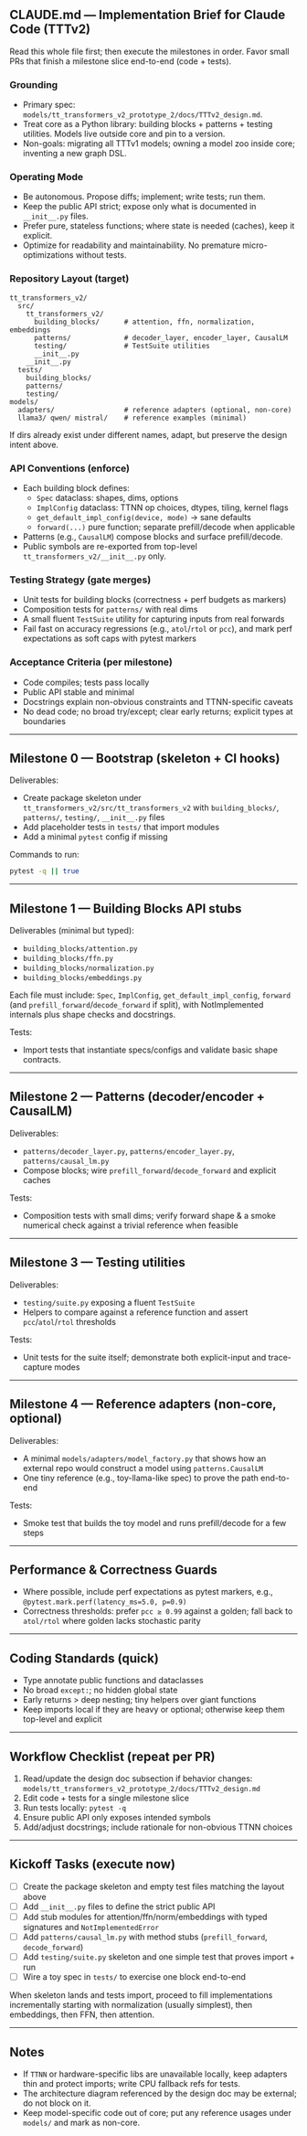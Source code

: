 ## CLAUDE.md — Implementation Brief for Claude Code (TTTv2)

Read this whole file first; then execute the milestones in order. Favor small PRs that finish a milestone slice end-to-end (code + tests).

### Grounding
- Primary spec: `models/tt_transformers_v2_prototype_2/docs/TTTv2_design.md`.
- Treat core as a Python library: building blocks + patterns + testing utilities. Models live outside core and pin to a version.
- Non-goals: migrating all TTTv1 models; owning a model zoo inside core; inventing a new graph DSL.

### Operating Mode
- Be autonomous. Propose diffs; implement; write tests; run them.
- Keep the public API strict; expose only what is documented in `__init__.py` files.
- Prefer pure, stateless functions; where state is needed (caches), keep it explicit.
- Optimize for readability and maintainability. No premature micro-optimizations without tests.

### Repository Layout (target)
```
tt_transformers_v2/
  src/
    tt_transformers_v2/
      building_blocks/      # attention, ffn, normalization, embeddings
      patterns/             # decoder_layer, encoder_layer, CausalLM
      testing/              # TestSuite utilities
      __init__.py
    __init__.py
  tests/
    building_blocks/
    patterns/
    testing/
models/
  adapters/                 # reference adapters (optional, non-core)
  llama3/ qwen/ mistral/    # reference examples (minimal)
```

If dirs already exist under different names, adapt, but preserve the design intent above.

### API Conventions (enforce)
- Each building block defines:
  - `Spec` dataclass: shapes, dims, options
  - `ImplConfig` dataclass: TTNN op choices, dtypes, tiling, kernel flags
  - `get_default_impl_config(device, mode)` → sane defaults
  - `forward(...)` pure function; separate prefill/decode when applicable
- Patterns (e.g., `CausalLM`) compose blocks and surface prefill/decode.
- Public symbols are re-exported from top-level `tt_transformers_v2/__init__.py` only.

### Testing Strategy (gate merges)
- Unit tests for building blocks (correctness + perf budgets as markers)
- Composition tests for `patterns/` with real dims
- A small fluent `TestSuite` utility for capturing inputs from real forwards
- Fail fast on accuracy regressions (e.g., `atol`/`rtol` or `pcc`), and mark perf expectations as soft caps with pytest markers

### Acceptance Criteria (per milestone)
- Code compiles; tests pass locally
- Public API stable and minimal
- Docstrings explain non-obvious constraints and TTNN-specific caveats
- No dead code; no broad try/except; clear early returns; explicit types at boundaries

---

## Milestone 0 — Bootstrap (skeleton + CI hooks)
Deliverables:
- Create package skeleton under `tt_transformers_v2/src/tt_transformers_v2` with `building_blocks/`, `patterns/`, `testing/`, `__init__.py` files
- Add placeholder tests in `tests/` that import modules
- Add a minimal `pytest` config if missing

Commands to run:
```bash
pytest -q || true
```

---

## Milestone 1 — Building Blocks API stubs
Deliverables (minimal but typed):
- `building_blocks/attention.py`
- `building_blocks/ffn.py`
- `building_blocks/normalization.py`
- `building_blocks/embeddings.py`

Each file must include: `Spec`, `ImplConfig`, `get_default_impl_config`, `forward` (and `prefill_forward`/`decode_forward` if split), with NotImplemented internals plus shape checks and docstrings.

Tests:
- Import tests that instantiate specs/configs and validate basic shape contracts.

---

## Milestone 2 — Patterns (decoder/encoder + CausalLM)
Deliverables:
- `patterns/decoder_layer.py`, `patterns/encoder_layer.py`, `patterns/causal_lm.py`
- Compose blocks; wire `prefill_forward`/`decode_forward` and explicit caches

Tests:
- Composition tests with small dims; verify forward shape & a smoke numerical check against a trivial reference when feasible

---

## Milestone 3 — Testing utilities
Deliverables:
- `testing/suite.py` exposing a fluent `TestSuite`
- Helpers to compare against a reference function and assert `pcc`/`atol`/`rtol` thresholds

Tests:
- Unit tests for the suite itself; demonstrate both explicit-input and trace-capture modes

---

## Milestone 4 — Reference adapters (non-core, optional)
Deliverables:
- A minimal `models/adapters/model_factory.py` that shows how an external repo would construct a model using `patterns.CausalLM`
- One tiny reference (e.g., toy-llama-like spec) to prove the path end-to-end

Tests:
- Smoke test that builds the toy model and runs prefill/decode for a few steps

---

## Performance & Correctness Guards
- Where possible, include perf expectations as pytest markers, e.g., `@pytest.mark.perf(latency_ms=5.0, p=0.9)`
- Correctness thresholds: prefer `pcc ≥ 0.99` against a golden; fall back to `atol/rtol` where golden lacks stochastic parity

---

## Coding Standards (quick)
- Type annotate public functions and dataclasses
- No broad `except:`; no hidden global state
- Early returns > deep nesting; tiny helpers over giant functions
- Keep imports local if they are heavy or optional; otherwise keep them top-level and explicit

---

## Workflow Checklist (repeat per PR)
1) Read/update the design doc subsection if behavior changes: `models/tt_transformers_v2_prototype_2/docs/TTTv2_design.md`
2) Edit code + tests for a single milestone slice
3) Run tests locally: `pytest -q`
4) Ensure public API only exposes intended symbols
5) Add/adjust docstrings; include rationale for non-obvious TTNN choices

---

## Kickoff Tasks (execute now)
- [ ] Create the package skeleton and empty test files matching the layout above
- [ ] Add `__init__.py` files to define the strict public API
- [ ] Add stub modules for attention/ffn/norm/embeddings with typed signatures and `NotImplementedError`
- [ ] Add `patterns/causal_lm.py` with method stubs (`prefill_forward`, `decode_forward`)
- [ ] Add `testing/suite.py` skeleton and one simple test that proves import + run
- [ ] Wire a toy spec in `tests/` to exercise one block end-to-end

When skeleton lands and tests import, proceed to fill implementations incrementally starting with normalization (usually simplest), then embeddings, then FFN, then attention.

---

## Notes
- If `TTNN` or hardware-specific libs are unavailable locally, keep adapters thin and protect imports; write CPU fallback refs for tests.
- The architecture diagram referenced by the design doc may be external; do not block on it.
- Keep model-specific code out of core; put any reference usages under `models/` and mark as non-core.
